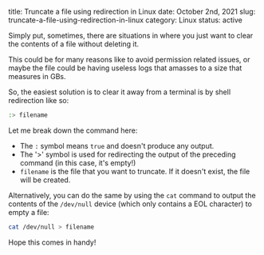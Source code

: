title: Truncate a file using redirection in Linux
date: October 2nd, 2021
slug: truncate-a-file-using-redirection-in-linux
category: Linux
status: active

Simply put, sometimes, there are situations in where you just want to clear the contents of a file without deleting it.

This could be for many reasons like to avoid permission related issues, or maybe the file could be having useless logs that amasses to a size that measures in GBs.

So, the easiest solution is to clear it away from a terminal is by shell redirection like so:

```bash
:> filename
```

Let me break down the command here:

- The `:` symbol means `true` and doesn't produce any output.
- The '>' symbol is used for redirecting the output of the preceding command (in this case, it's empty!)
- `filename` is the file that you want to truncate. If it doesn't exist, the file will be created.

Alternatively, you can do the same by using the `cat` command to output the contents of the `/dev/null` device (which only contains a EOL character) to empty a file:

```bash
cat /dev/null > filename
```

Hope this comes in handy!